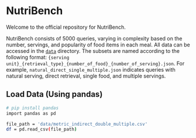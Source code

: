 # NutriBench

Welcome to the official repository for NutriBench.

NutriBench consists of 5000 queries, varying in complexity based on the number, servings, and popularity of food items in each meal. All data can be accessed in the [`data`](data) directory. The subsets are named according to the following format: `{serving unit}_{retrieval_type}_{number_of_food}_{number_of_serving}.json`. For example, `natural_direct_single_multiple.json` indicates queries with natural serving, direct retrieval, single food, and multiple servings.

## Load Data (Using pandas)
```bash
# pip install pandas
import pandas as pd

file_path = 'data/metric_indirect_double_multiple.csv'
df = pd.read_csv(file_path)
